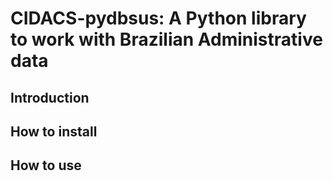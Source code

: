 # CIDACS-pydbsus: A Python library to work with Brazilian Administrative data

## Introduction

## How to install

## How to use
